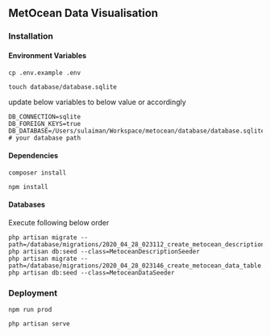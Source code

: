 
## MetOcean Data Visualisation

### Installation

#### Environment Variables

`cp .env.example .env`

`touch database/database.sqlite`

update below variables to below value or accordingly
````
DB_CONNECTION=sqlite
DB_FOREIGN_KEYS=true
DB_DATABASE=/Users/sulaiman/Workspace/metocean/database/database.sqlite # your database path
````

#### Dependencies

`composer install`

`npm install`

#### Databases
Execute following below order
````
php artisan migrate --path=/database/migrations/2020_04_28_023112_create_metocean_description_table.php
php artisan db:seed --class=MetoceanDescriptionSeeder
php artisan migrate --path=/database/migrations/2020_04_28_023146_create_metocean_data_table.php
php artisan db:seed --class=MetoceanDataSeeder
````

### Deployment

`npm run prod`

`php artisan serve`
